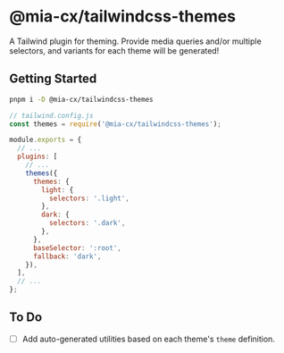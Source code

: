 # @mia-cx/tailwindcss-themes

A Tailwind plugin for theming. Provide media queries and/or multiple selectors, and variants for each theme will be generated!

## Getting Started

```sh
pnpm i -D @mia-cx/tailwindcss-themes
```

```js
// tailwind.config.js
const themes = require('@mia-cx/tailwindcss-themes');

module.exports = {
  // ...
  plugins: [
    // ...
    themes({
      themes: {
        light: {
          selectors: '.light',
        },
        dark: {
          selectors: '.dark',
        },
      },
      baseSelector: ':root',
      fallback: 'dark',
    }),
  ],
  // ...
};
```

## To Do

- [ ] Add auto-generated utilities based on each theme's `theme` definition.
